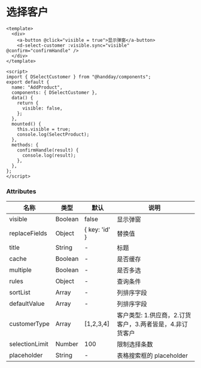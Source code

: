 # 选择客户

```vue
<template>
  <div>
    <a-button @click="visible = true">显示弹窗</a-button>
    <d-select-customer :visible.sync="visible" @confirm="confirmHandle" />
  </div>
</template>

<script>
import { DSelectCustomer } from "@handday/components";
export default {
  name: "AddProduct",
  components: { DSelectCustomer },
  data() {
    return {
      visible: false,
    };
  },
  mounted() {
    this.visible = true;
    console.log(SelectProduct);
  },
  methods: {
    confirmHandle(result) {
      console.log(result);
    },
  },
};
</script>
```

### Attributes

| 名称           | 类型    | 默认          | 说明                                                     |
| -------------- | ------- | ------------- | -------------------------------------------------------- |
| visible        | Boolean | false         | 显示弹窗                                                 |
| replaceFields  | Object  | { key: 'id' } | 替换值                                                   |
| title          | String  | -             | 标题                                                     |
| cache          | Boolean | -             | 是否缓存                                                 |
| multiple       | Boolean | -             | 是否多选                                                 |
| rules          | Object  | -             | 查询条件                                                 |
| sortList       | Array   | -             | 列排序字段                                               |
| defaultValue   | Array   | -             | 列排序字段                                               |
| customerType   | Array   | [1,2,3,4]     | 客户类型: 1.供应商，2.订货客户，3.两者皆是，4.非订货客户 |
| selectionLimit | Number  | 100           | 限制选择条数                                             |
| placeholder    | String  | -             | 表格搜索框的 placeholder                                 |
